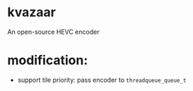 # kvazaar
An open-source HEVC encoder

# modification:
  - support tile priority: pass encoder to `threadqueue_queue_t`
